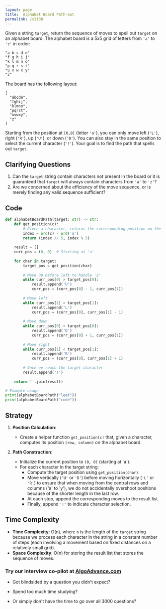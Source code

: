 ```yaml
---
layout: page
title:  Alphabet Board Path-out
permalink: /s1138
---
```

Given a string `target`, return the sequence of moves to spell out `target` on an alphabet board. The alphabet board is a 5x5 grid of letters from `'a'` to `'z'` in order:
```
"a b c d e"
"f g h i j"
"k l m n o"
"p q r s t"
"u v w x y"
"z"
```
The board has the following layout:
```
[
  "abcde",
  "fghij",
  "klmno",
  "pqrst",
  "uvwxy",
  "z"
]
```
Starting from the position at `[0,0]` (letter `'a'`), you can only move left (`'L'`), right (`'R'`), up (`'U'`), or down (`'D'`). You can also stay in the same position to select the current character (`'!'`). Your goal is to find the path that spells out `target`.

## Clarifying Questions
1. Can the `target` string contain characters not present in the board or it is guaranteed that `target` will always contain characters from `'a'` to `'z'`?
2. Are we concerned about the efficiency of the move sequence, or is merely finding any valid sequence sufficient?

## Code
```python
def alphabetBoardPath(target: str) -> str:
    def get_position(c):
        # Given a character, returns the corresponding position on the board
        index = ord(c) - ord('a')
        return (index // 5, index % 5)
    
    result = []
    curr_pos = (0, 0)  # Starting at 'a'
    
    for char in target:
        target_pos = get_position(char)
        
        # Move up before left to handle 'z'
        while curr_pos[0] > target_pos[0]:
            result.append('U')
            curr_pos = (curr_pos[0] - 1, curr_pos[1])
        
        # Move left
        while curr_pos[1] > target_pos[1]:
            result.append('L')
            curr_pos = (curr_pos[0], curr_pos[1] - 1)
        
        # Move down
        while curr_pos[0] < target_pos[0]:
            result.append('D')
            curr_pos = (curr_pos[0] + 1, curr_pos[1])
        
        # Move right
        while curr_pos[1] < target_pos[1]:
            result.append('R')
            curr_pos = (curr_pos[0], curr_pos[1] + 1)
        
        # Once we reach the target character
        result.append('!')
    
    return ''.join(result)

# Example usage
print(alphabetBoardPath("leet"))
print(alphabetBoardPath("code"))
```

## Strategy
1. **Position Calculation**:
   - Create a helper function `get_position(c)` that, given a character, computes its position `(row, column)` on the alphabet board.
   
2. **Path Construction**:
   - Initialize the current position to `(0, 0)` (starting at 'a').
   - For each character in the target string:
     - Compute the target position using `get_position(char)`.
     - Move vertically (`'U'` or `'D'`) before moving horizontally (`'L'` or `'R'`) to ensure that when moving from the central rows and columns ('a' to 'y'), we do not accidentally overshoot positions because of the shorter length in the last row.
     - At each step, append the corresponding moves to the result list.
     - Finally, append `'!'` to indicate character selection.

## Time Complexity
- **Time Complexity**: O(n), where `n` is the length of the `target` string because we process each character in the string in a constant number of steps (each involving a movement based on fixed distances on a relatively small grid).
- **Space Complexity**: O(n) for storing the result list that stores the sequence of moves.


### Try our interview co-pilot at [AlgoAdvance.com](https://algoAdvance.com)

- Got blindsided by a question you didn't expect?

- Spend too much time studying?

- Or simply don't have the time to go over all 3000 questions?

